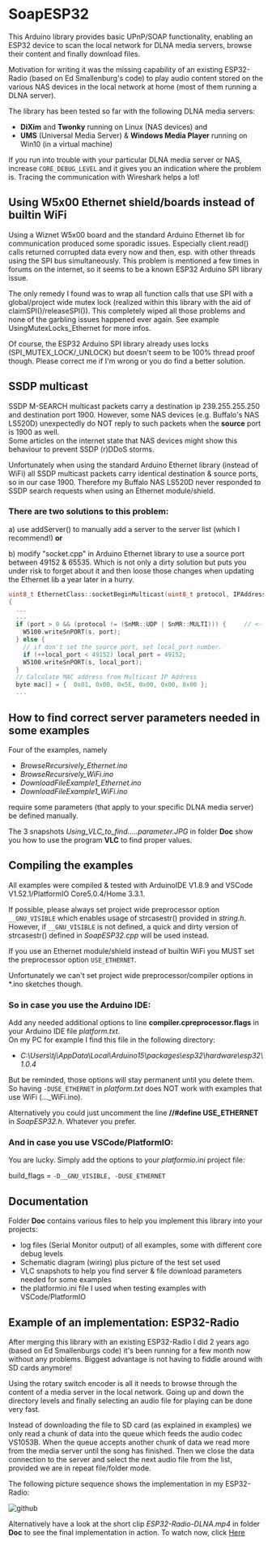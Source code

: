 # SoapESP32

This Arduino library provides basic UPnP/SOAP functionality, enabling an ESP32 device to scan the local network for DLNA media servers, browse their content and finally download files.

Motivation for writing it was the missing capability of an existing ESP32-Radio (based on Ed Smallenburg's code) to play audio content stored on the various NAS devices in the local network at home (most of them running a DLNA server).

The library has been tested so far with the following DLNA media servers: 

  - **DiXim** and **Twonky** running on Linux (NAS devices) and 
  - **UMS** (Universal Media Server) & **Windows Media Player** running on Win10 (in a virtual machine)
	
If you run into trouble with your particular DLNA media server or NAS, increase `CORE_DEBUG_LEVEL` and it gives you an indication where the problem is. Tracing the communication with Wireshark helps a lot!

## Using W5x00 Ethernet shield/boards instead of builtin WiFi

Using a Wiznet W5x00 board and the standard Arduino Ethernet lib for communication produced some sporadic issues. Especially client.read() calls returned corrupted data every now and then, esp. with other threads using the SPI bus simultaneously.
This problem is mentioned a few times in forums on the internet, so it seems to be a known ESP32 Arduino SPI library issue.

The only remedy I found was to wrap all function calls that use SPI with a global/project wide mutex lock (realized within this library with the aid of claimSPI()/releaseSPI()). This completely wiped all those problems and none of the garbling issues happened ever again. 
See example UsingMutexLocks_Ethernet for more infos.

Of course, the ESP32 Arduino SPI library already uses locks (SPI_MUTEX_LOCK/_UNLOCK) but doesn't seem to be 100% thread proof though. Please correct me if I'm wrong or you do find a better solution.

## SSDP multicast

SSDP M-SEARCH multicast packets carry a destination ip 239.255.255.250 and destination port 1900.
However, some NAS devices (e.g. Buffalo's NAS LS520D) unexpectedly do NOT reply to such packets when the **source** port is 1900 as well.  
Some articles on the internet state that NAS devices might show this behaviour to prevent SSDP (r)DDoS storms.

Unfortunately when using the standard Arduino Ethernet library (instead of WiFi) all SSDP multicast packets carry identical destination & source ports, so in our case 1900. Therefore my Buffalo NAS LS520D never responded to SSDP search requests when using an Ethernet module/shield.

### There are two solutions to this problem:

a) use addServer() to manually add a server to the server list (which I recommend!) **or**

b) modify "socket.cpp" in Arduino Ethernet library to use a source port between 49152 & 65535. Which is not only a dirty solution but puts you under risk to forget about it and then loose those changes when updating the Ethernet lib a year later in a hurry.  

```c
uint8_t EthernetClass::socketBeginMulticast(uint8_t protocol, IPAddress ip, uint16_t port)
{
  ...
  ...
  if (port > 0 && (protocol != (SnMR::UDP | SnMR::MULTI))) {	 // <------ modification 
    W5100.writeSnPORT(s, port);
  } else {
    // if don't set the source port, set local_port number.
    if (++local_port < 49152) local_port = 49152;
    W5100.writeSnPORT(s, local_port);
  }
  // Calculate MAC address from Multicast IP Address
  byte mac[] = {  0x01, 0x00, 0x5E, 0x00, 0x00, 0x00 };
  ...
```

## How to find correct server parameters needed in some examples

Four of the examples, namely 
* _BrowseRecursively_Ethernet.ino_
* _BrowseRecursively_WiFi.ino_
* _DownloadFileExample1_Ethernet.ino_
* _DownloadFileExample1_WiFi.ino_

require some parameters (that apply to your specific DLNA media server) be defined manually.  

The 3 snapshots _Using_VLC_to_find_....._parameter.JPG_ in folder **Doc** show you how to use the program **VLC** to find proper values.

## Compiling the examples

All examples were compiled & tested with ArduinoIDE V1.8.9 and VSCode V1.52.1/PlatformIO Core5.0.4/Home 3.3.1.

If possible, please always set project wide preprocessor option `__GNU_VISIBLE` which enables usage of strcasestr() provided in _string.h_. 
However, if `__GNU_VISIBLE` is not defined, a quick and dirty version of strcasestr() defined in _SoapESP32.cpp_ will be used instead.

If you use an Ethernet module/shield instead of builtin WiFi you MUST set the preprocessor option `USE_ETHERNET`.  

Unfortunately we can't set project wide preprocessor/compiler options in *.ino sketches though. 

### So in case you use the Arduino IDE:

Add any needed additional options to line **compiler.cpreprocessor.flags** in your Arduino IDE file _platform.txt_.  
On my PC for example I find this file in the following directory:  	
* _C:\Users\tj\AppData\Local\Arduino15\packages\esp32\hardware\esp32\1.0.4_

But be reminded, those options will stay permanent until you delete them.  
So having `-DUSE_ETHERNET` in _platform.txt_ does NOT work with examples that use WiFi (..._WiFi.ino).  

Alternatively you could just uncomment the line **//#define USE_ETHERNET** in _SoapESP32.h_. Whatever you prefer.

### And in case you use VSCode/PlatformIO:

You are lucky. Simply add the options to your _platformio.ini_ project file:

build_flags = `-D__GNU_VISIBLE, -DUSE_ETHERNET`
	
## Documentation

Folder **Doc** contains various files to help you implement this library into your projects:
* log files (Serial Monitor output) of all examples, some with different core debug levels
* Schematic diagram (wiring) plus picture of the test set used
* VLC snapshots to help you find server & file download parameters needed for some examples
* the platformio.ini file I used when testing examples with VSCode/PlatformIO

## Example of an implementation: ESP32-Radio

After merging this library with an existing ESP32-Radio I did 2 years ago (based on Ed Smallenburgs code) it's been running for a few month now without any problems. Biggest advantage is not having to fiddle around with SD cards anymore!

Using the rotary switch encoder is all it needs to browse through the content of a media server in the local network. Going up and down the directory levels and finally selecting an audio file for playing can be done very fast.

Instead of downloading the file to SD card (as explained in examples) we only read a chunk of data into the queue which feeds the audio codec VS1053B. When the queue accepts another chunk of data we read more from the media server until the song has finished. Then we close the data connection to the server and select the next audio file from the list, provided we are in repeat file/folder mode.  

The following picture sequence shows the implementation in my ESP32-Radio:

![github](https://github.com/yellobyte/SoapESP32/raw/main/doc/ESP32-Radio-DLNA.jpg)

Alternatively have a look at the short clip _ESP32-Radio-DLNA.mp4_ in folder **Doc** to see the final implementation in action. To watch now, click [Here](https://github.com/yellobyte/SoapESP32/raw/main/doc/ESP32-Radio-DLNA.mp4)
